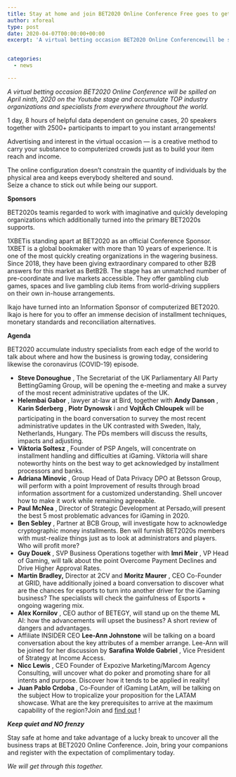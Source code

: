 ```yaml
---
title: Stay at home and join BET2020 Online Conference Free goes to get new information and stay industry refreshed
author: xforeal 
type: post
date: 2020-04-07T00:00:00+00:00
excerpt: 'A virtual betting occasion BET2020 Online Conferencewill be spilled on April ninth, 2020 on the Youtube stage and accumulate TOP industry organizations and specialists from everywhere throughout the world '


categories:
  - news

---
```

_A virtual betting occasion_ _BET2020 Online Conference_ _will be spilled on April ninth, 2020 on the Youtube stage and accumulate TOP industry organizations and specialists from everywhere throughout the world._ 

1 day, 8 hours of helpful data dependent on genuine cases, 20 speakers together with 2500+ participants to impart to you instant arrangements! 

Advertising and interest in the virtual occasion &#8212; is a creative method to carry your substance to computerized crowds just as to build your item reach and income. 

The online configuration doesn&#8217;t constrain the quantity of individuals by the physical area and keeps everybody sheltered and sound.  
Seize a chance to stick out while being our support. 

**Sponsors** 

BET2020s teamis regarded to work with imaginative and quickly developing organizations which additionally turned into the primary BET2020s supports. 

1XBETis standing apart at BET2020 as an official Conference Sponsor. 1XBET is a global bookmaker with more than 10 years of experience. It is one of the most quickly creating organizations in the wagering business. Since 2018, they have been giving extraordinary compared to other B2B answers for this market as BetB2B. The stage has an unmatched number of pre-coordinate and live markets accessible. They offer gambling club games, spaces and live gambling club items from world-driving suppliers on their own in-house arrangements. 

Ikajo have turned into an Information Sponsor of computerized BET2020. Ikajo is here for you to offer an immense decision of installment techniques, monetary standards and reconciliation alternatives. 

**Agenda** 

BET2020 accumulate industry specialists from each edge of the world to talk about where and how the business is growing today, considering likewise the coronavirus (COVID-19) episode. 

  * **Steve Donoughue** , The Secretariat of the UK Parliamentary All Party BettingGaming Group, will be opening the e-meeting and make a survey of the most recent administrative updates of the UK. 
  * **Helembai Gabor** , lawyer at-law at Bird, together with **Andy Danson** , **Karin Sderberg** , **Piotr Dynowsk** i and **VojtÄch Chloupek** will be participating in the board conversation to survey the most recent administrative updates in the UK contrasted with Sweden, Italy, Netherlands, Hungary. The PDs members will discuss the results, impacts and adjusting. 
  * **Viktoria Soltesz** , Founder of PSP Angels, will concentrate on installment handling and difficulties at iGaming. Viktoria will share noteworthy hints on the best way to get acknowledged by installment processors and banks. 
  * **Adriana Minovic** , Group Head of Data Privacy DPO at Betsson Group, will perform with a point Improvement of results through broad information assortment for a customized understanding. Shell uncover how to make it work while remaining agreeable. 
  * **Paul McNea** , Director of Strategic Development at Persado,will present the best 5 most problematic advances for iGaming in 2020. 
  * **Ben Sebley** , Partner at BCB Group, will investigate how to acknowledge cryptographic money installments. Ben will furnish BET2020s members with must-realize things just as to look at administrators and players. Who will profit more? 
  * **Guy Douek** , SVP Business Operations together with **Imri Meir** , VP Head of Gaming, will talk about the point Overcome Payment Declines and Drive Higher Approval Rates. 
  * **Martin Bradley,** Director at 2CV and **Moritz Maurer** , CEO Co-Founder at GRID, have additionally joined a board conversation to discover what are the chances for esports to turn into another driver for the iGaming business? The specialists will check the gainfulness of Esports + ongoing wagering mix. 
  * **Alex Kornilov** , CEO author of BETEGY, will stand up on the theme ML AI: how the advancements will upset the business? A short review of dangers and advantages. 
  * Affiliate INSIDER CEO **Lee-Ann Johnstone** will be talking on a board conversation about the key attributes of a member arrange. Lee-Ann will be joined for her discussion by **Sarafina Wolde Gabriel** , Vice President of Strategy at Income Access. 
  * **Nicc Lewis** , CEO Founder of Expozive Marketing/Marcom Agency Consulting, will uncover what do poker and promoting share for all intents and purpose. Discover how it tends to be applied in reality! 
  * **Juan Pablo Crdoba** , Co-Founder of iGaming LatAm, will be talking on the subject How to tropicalize your proposition for the LATAM showcase. What are the key prerequisites to arrive at the maximum capability of the region?Join and [find out][1] ! 

**_Keep quiet and NO frenzy_** 

Stay safe at home and take advantage of a lucky break to uncover all the business traps at BET2020 Online Conference. Join, bring your companions and register with the expectation of complimentary today. 

_We will get through this together._

 [1]: https://betexpo.uk/#pricing